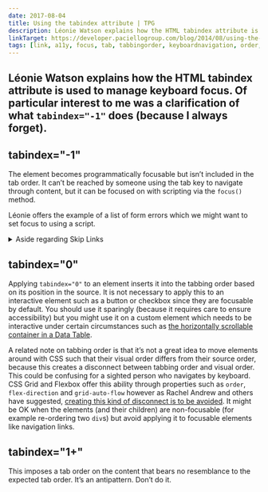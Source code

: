 ```yaml
---
date: 2017-08-04
title: Using the tabindex attribute | TPG
description: Léonie Watson explains how the HTML tabindex attribute is used to manage keyboard focus. 
linkTarget: https://developer.paciellogroup.com/blog/2014/08/using-the-tabindex-attribute/
tags: [link, a11y, focus, tab, tabbingorder, keyboardnavigation, order, cssgrid, flexbox]
---
```

Léonie Watson explains how the HTML tabindex attribute is used to manage keyboard focus. Of particular interest to me was a clarification of what `tabindex="-1"` does (because I always forget).
---

## tabindex="-1"

The element becomes programmatically focusable but isn’t included in the tab order. It can’t be reached by someone using the tab key to navigate through content, but it can be focused on with scripting via the `focus()` method. 

Léonie offers the example of a list of form errors which we might want to set focus to using a script.

<aside>
  <details>
    <summary>Aside regarding Skip Links</summary>

Incidentally, I sometimes see people including `tabindex="-1"` on their `main` element. This is a special use case in support of “skip links”, the solution for helping keyboard users and users of Assistive Technologies avoid having to tab through logo and navigation elements and instead skip directly to the main content. As [Ben Myers writes](https://benmyers.dev/blog/skip-links/), the addition of the `tabindex` attribute is a _belt and braces_ action to ensure the skip experience is not purely visual but actually sets focus properly so as to be predictable for keyboard and screen reader users.

> When a user follows our skip link, we want their keyboard focus to move to our target. Modern browsers will move that focus for us, but some older browsers will only move the focus if the target is focusable. If it’s not focusable, the page will scroll down but the user's focus will still be at the top of the page.

Given that [the browser issues seem to be mostly resolved](https://axesslab.com/skip-links/) and that GOV.UK found that including the `tabindex` attribute could be harmful, I’m inclined to go without it. Or if absolutely necessary, [use JavaScript to manage the `tabindex`-driven focusability of fragment-driven targets](https://github.com/selfthinker/dokuwiki_template_writr/blob/master/js/skip-link-focus-fix.js ) like Anika Henke from GOV.uk suggests (…or [use `focus()` like Scott O’Hara](https://github.com/scottaohara/accessible_modal_window/blob/9e40b6291b567057ec5fb09dbc686b26ac7eac9e/assets--demo/demo.js).
    
  </details>
</aside>

## tabindex="0"

Applying `tabindex="0"` to an element inserts it into the tabbing order based on its position in the source. It is not necessary to apply this to an interactive element such as a button or checkbox since they are focusable by default. You should use it sparingly (because it requires care to ensure accessibility) but you might use it on a custom element which needs to be interactive under certain circumstances such as [the horizontally scrollable container in a Data Table](https://inclusive-components.design/data-tables/).

A related note on tabbing order is that it’s not a great idea to move elements around with CSS such that their visual order differs from their source order, because this creates a disconnect between tabbing order and visual order. This could be confusing for a sighted person who navigates by keyboard. CSS Grid and Flexbox offer this ability through properties such as `order`, `flex-direction` and `grid-auto-flow` however as Rachel Andrew and others have suggested, [creating this kind of disconnect is to be avoided](https://rachelandrew.co.uk/archives/2019/06/04/grid-content-re-ordering-and-accessibility/). It might be OK when the elements (and their children) are non-focusable (for example re-ordering two `div`s) but avoid applying it to focusable elements like navigation links.

## tabindex="1+"

This imposes a tab order on the content that bears no resemblance to the expected tab order. It’s an antipattern. Don’t do it.

